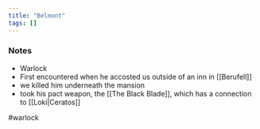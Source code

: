 ```yaml
---
title: "Belmont"
tags: []
---
```


### Notes

- Warlock
- First encountered when he accosted us outside of an inn in [[Berufell]]
- we killed him underneath the mansion
- took his pact weapon, the [[The Black Blade]], which has a connection to [[Loki|Ceratos]]

#warlock
